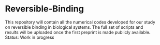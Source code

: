 # Reversible-Binding
This repository will contain all the numerical codes developed for our study on reversible binding in biological systems. The full set of scripts and results will be uploaded once the first preprint is made publicly available.
Status: Work in progress
